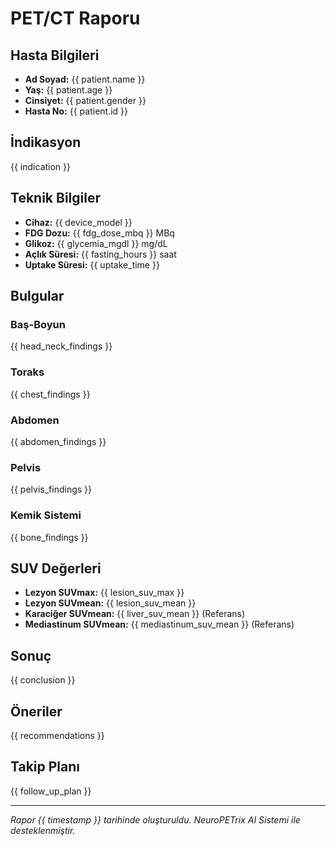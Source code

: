 # PET/CT Raporu

## Hasta Bilgileri
- **Ad Soyad:** {{ patient.name }}
- **Yaş:** {{ patient.age }}
- **Cinsiyet:** {{ patient.gender }}
- **Hasta No:** {{ patient.id }}

## İndikasyon
{{ indication }}

## Teknik Bilgiler
- **Cihaz:** {{ device_model }}
- **FDG Dozu:** {{ fdg_dose_mbq }} MBq
- **Glikoz:** {{ glycemia_mgdl }} mg/dL
- **Açlık Süresi:** {{ fasting_hours }} saat
- **Uptake Süresi:** {{ uptake_time }}

## Bulgular

### Baş-Boyun
{{ head_neck_findings }}

### Toraks
{{ chest_findings }}

### Abdomen
{{ abdomen_findings }}

### Pelvis
{{ pelvis_findings }}

### Kemik Sistemi
{{ bone_findings }}

## SUV Değerleri
- **Lezyon SUVmax:** {{ lesion_suv_max }}
- **Lezyon SUVmean:** {{ lesion_suv_mean }}
- **Karaciğer SUVmean:** {{ liver_suv_mean }} (Referans)
- **Mediastinum SUVmean:** {{ mediastinum_suv_mean }} (Referans)

## Sonuç
{{ conclusion }}

## Öneriler
{{ recommendations }}

## Takip Planı
{{ follow_up_plan }}

---
*Rapor {{ timestamp }} tarihinde oluşturuldu.*
*NeuroPETrix AI Sistemi ile desteklenmiştir.*


